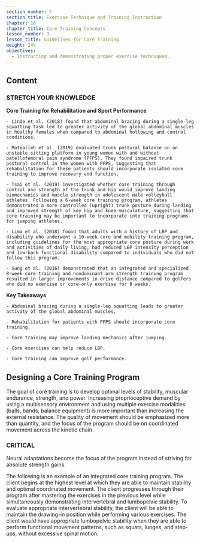 ```yaml
---
section_number: 5
section_title: Exercise Technique and Training Instruction
chapter: 16
chapter_title: Core Training Concepts
lesson_number: 3
lesson_title: Guidelines for Core Training
weight: 24%
objectives:
  - Instructing and demonstrating proper exercise techniques.
---
```


## Content
### STRETCH YOUR KNOWLEDGE

**Core Training for Rehabilitation and Sport Performance**

	- Linde et al. (2018) found that abdominal bracing during a single-leg squatting task led to greater activity of the global abdominal muscles in healthy females when compared to abdominal hollowing and control conditions.

	- Motealleh et al. (2019) evaluated trunk postural balance on an unstable sitting platform in young women with and without patellofemoral pain syndrome (PFPS). They found impaired trunk postural control in the women with PFPS, suggesting that rehabilitation for these patients should incorporate isolated core training to improve recovery and function.

	- Tsai et al. (2019) investigated whether core training through control and strength of the trunk and hip would improve landing biomechanics and muscle strength in adolescent male volleyball athletes. Following a 6-week core training program, athletes demonstrated a more controlled (upright) trunk posture during landing and improved strength of key hip and knee musculature, suggesting that core training may be important to incorporate into training programs for jumping athletes.

	- Lima et al. (2018) found that adults with a history of LBP and disability who underwent a 10-week core and mobility training program, including guidelines for the most appropriate core posture during work and activities of daily living, had reduced LBP intensity perception and low-back functional disability compared to individuals who did not follow this program.

	- Sung et al. (2016) demonstrated that an integrated and specialized 8-week core training and nondominant arm strength training program resulted in larger improvements in drive distance compared to golfers who did no exercise or core-only exercise for 8 weeks.

**Key Takeaways**

	- Abdominal bracing during a single-leg squatting leads to greater activity of the global abdominal muscles.

	- Rehabilitation for patients with PFPS should incorporate core training.

	- Core training may improve landing mechanics after jumping.

	- Core exercises can help reduce LBP.

	- Core training can improve golf performance.

## Designing a Core Training Program

The goal of core training is to develop optimal levels of stability, muscular endurance, strength, and power. Increasing proprioceptive demand by using a multisensory environment and using multiple exercise modalities (balls, bands, balance equipment) is more important than increasing the external resistance. The quality of movement should be emphasized more than quantity, and the focus of the program should be on coordinated movement across the kinetic chain.

### CRITICAL

Neural adaptations become the focus of the program instead of striving for absolute strength gains.

The following is an example of an integrated core training program. The client begins at the highest level at which they are able to maintain stability and optimal coordinated movement. The client progresses through their program after mastering the exercises in the previous level while simultaneously demonstrating intervertebral and lumbopelvic stability. To evaluate appropriate intervertebral stability, the client will be able to maintain the drawing-in position while performing various exercises. The client would have appropriate lumbopelvic stability when they are able to perform functional movement patterns, such as squats, lunges, and step-ups, without excessive spinal motion.